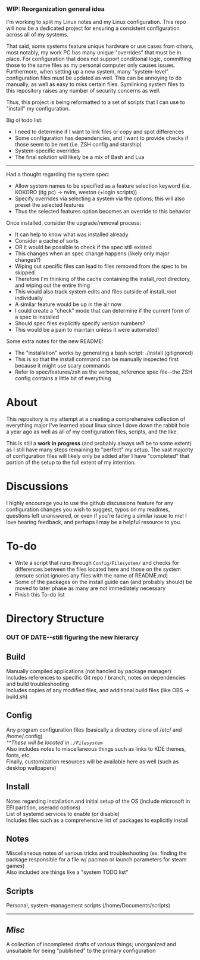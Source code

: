 ### **WIP:** Reorganization general idea
I'm working to split my Linux notes and my Linux configuration. This repo will now be a dedicated project for ensuring a consistent configuration across all of my systems.

That said, some systems feature unique hardware or use cases from others, most notably, my work PC has many unique "overrides" that must be in place. For configuration that does not support conditional logic, committing those to the same files as my personal computer only causes issues. Furthermore, when setting up a new system, many "system-level" configuration files must be updated as well. This can be annoying to do manually, as well as easy to miss certain files. Symlinking system files to this repository raises any number of security concerns as well.

Thus, this project is being reformatted to a set of scripts that I can use to "install" my configuration.

Big ol todo list:
- I need to determine if I want to link files or copy and spot differences
- Some configuration has dependencies, and I want to provide checks if those seem to be met (i.e. ZSH config and starship)
- System-specific overrides
- The final solution will likely be a mix of Bash and Lua
---
Had a thought regarding the system spec:
- Allow system names to be specified as a feature selection keyword (i.e. KOKORO (itg pc) -> nvim, weston (+login scripts))
- Specify overrides via selecting a system via the options; this will also preset the selected features
- Thus the selected features option becomes an override to this behavior

Once installed, consider the upgrade/removal process:
- It can help to know what was installed already
 - Consider a cache of sorts
 - OR it would be possible to check if the spec still existed
- This changes when an spec change happens (likely only major changes?)
 - Wiping out specific files can lead to files removed from the spec to be skipped
 - Therefore I'm thinking of the cache containing the install_root directory, and wiping out the entire thing
 - This would also track system edits and files outside of install_root individually
- A similar feature would be up in the air now
 - I could create a "check" mode that can determine if the current form of a spec is installed
 - Should spec files explicitly specify version numbers?
  - This would be a pain to maintain unless it were automated!

Some extra notes for the new README:
- The "installation" works by generating a bash script: ./install (gitignored)
 - This is so that the install command can be manually inspected first because it might use scary commands
- Refer to spec/features/zsh as the verbose, reference spec file--the ZSH config contains a little bit of everything

# About
This repository is my attempt at a creating a comprehensive collection of everything major I've learned about linux since I dove down the rabbit hole a year ago as well as all of my configuration files, scripts, and the like.

This is still a **work in progress** (and probably always _will_ be to some extent) as I still have many steps remaining to "perfect" my setup. The vast majority of configuration files will likely only be added after I have "completed" that portion of the setup to the full extent of my intention.

# Discussions
I highly encourage you to use the github discussions feature for any configuration changes you wish to suggest, typos on my readmes, questions left unanswered, or even if you're facing a similar issue to me! I love hearing feedback, and perhaps I may be a helpful resource to you.

# To-do
- Write a script that runs through `Config/Filesystem/` and checks for differences between the files located here and those on the system (ensure script ignores any files with the name of README.md)
- Some of the packages on the install guide can (and probably should) be moved to later phase as many are not immediately necessary
- Finish this To-do list  

# Directory Structure
### OUT OF DATE--still figuring the new hierarcy
## Build
Manually compiled applications (not handled by package manager)  
Includes references to specific Git repo / branch, notes on dependencies and build troubleshooting  
Includes copies of any modified files, and additional build files (like OBS -> build.sh)  
  
## Config
Any program configuration files (basically a directory clone of /etc/ and /home/.config)  
_^^These will be located in `./Filesystem`_  
Also includes notes to miscellaneous things such as links to KDE themes, fonts, etc.  
Finally, customization resources will be available here as well (such as desktop wallpapers)  
  
## Install
Notes regarding installation and initial setup of the OS (include microsoft in EFI partition, useradd options)  
List of systemd services to enable (or disable)  
Includes files such as a comprehensive list of packages to explicitly install  
  
## Notes
Miscellaneous notes of various tricks and troubleshooting (ex. finding the package responsible for a file w/ pacman or launch parameters for steam games)  
Also included are things like a "system TODO list"  
  
## Scripts
Personal, system-management scripts (/home/Documents/scripts)  

---

## _Misc_
A collection of incompleted drafts of various things; unorganized and unsuitable for being "published" to the primary configuration  
